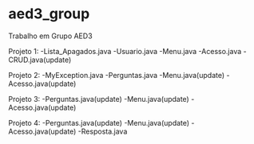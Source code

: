# aed3_group
Trabalho em Grupo AED3

Projeto 1:
  -Lista_Apagados.java
  -Usuario.java
  -Menu.java
  -Acesso.java
  -CRUD.java(update)


Projeto 2:
  -MyException.java
  -Perguntas.java
  -Menu.java(update)
  -Acesso.java(update)

Projeto 3:
  -Perguntas.java(update)
  -Menu.java(update)
  -Acesso.java(update)
  
Projeto 4:
  -Perguntas.java(update)
  -Menu.java(update)
  -Acesso.java(update)
  -Resposta.java